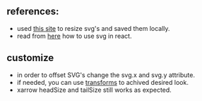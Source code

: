 ## references:

- used [this site](https://www.iloveimg.com/resize-image/resize-svg) to resize svg's and saved them locally.
- read from [here](https://blog.logrocket.com/how-to-use-svgs-in-react/) how to use svg in react.

## customize

- in order to offset SVG's change the svg.x and svg.y attribute.
- if needed, you can use [transforms](https://developer.mozilla.org/en-US/docs/Web/SVG/Attribute/transform) to achived desired look.
- xarrow headSize and tailSize still works as expected.
